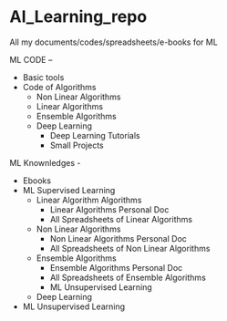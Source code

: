 # AI_Learning_repo
All my documents/codes/spreadsheets/e-books for ML

ML CODE – 
- Basic tools
- Code of Algorithms
	- Non Linear Algorithms
	- Linear Algorithms
	- Ensemble Algorithms
	- Deep Learning
		- Deep Learning Tutorials
		- Small Projects
		
ML Knownledges -
- Ebooks
- ML Supervised Learning
	- Linear Algorithm Algorithms
		- Linear Algorithms Personal Doc
		- All Spreadsheets of Linear Algorithms
	- Non Linear Algorithms
		- Non Linear Algorithms Personal Doc
		- All Spreadsheets of Non Linear Algorithms
	- Ensemble Algorithms
		- Ensemble Algorithms Personal Doc
		- All Spreadsheets of Ensemble Algorithms				
		- ML Unsupervised Learning
	- Deep Learning
- ML Unsupervised Learning
